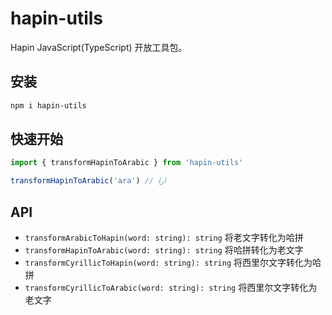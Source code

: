# hapin-utils

Hapin JavaScript(TypeScript) 开放工具包。

## 安装

```bash
npm i hapin-utils
```

## 快速开始

```js
import { transformHapinToArabic } from 'hapin-utils'

transformHapinToArabic('ara') // ارا
```

## API

- `transformArabicToHapin(word: string): string` 将老文字转化为哈拼
- `transformHapinToArabic(word: string): string` 将哈拼转化为老文字
- `transformCyrillicToHapin(word: string): string` 将西里尔文字转化为哈拼
- `transformCyrillicToArabic(word: string): string` 将西里尔文字转化为老文字

